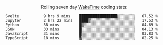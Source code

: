 <!--<p align="center">
  <img width="auto" src ="https://github-readme-stats.vercel.app/api/top-langs/?username=syrkis&layout=compact&hide_border=true&theme=darcula&bg_color=00000000&langs_count=6&hide=jupyter%20notebook,JavaScript,HTML" width = 400>
      <img src ="https://github-readme-streak-stats.herokuapp.com?user=syrkis&theme=darcula&hide_border=true&background=FFFFFF00" width = 400>

</p>-->
<p align="center">Rolling seven day <a href='https://wakatime.com/'> WakaTime</a> coding stats:</p>
<!--START_SECTION:waka-->

```text
Svelte           9 hrs 9 mins    █████████████████░░░░░░░░   67.52 %
Jupyter          2 hrs 22 mins   ████▒░░░░░░░░░░░░░░░░░░░░   17.53 %
Python           38 mins         █▒░░░░░░░░░░░░░░░░░░░░░░░   04.69 %
JSON             33 mins         █░░░░░░░░░░░░░░░░░░░░░░░░   04.13 %
JavaScript       31 mins         █░░░░░░░░░░░░░░░░░░░░░░░░   03.83 %
TypeScript       18 mins         ▓░░░░░░░░░░░░░░░░░░░░░░░░   02.25 %
```

<!--END_SECTION:waka-->
